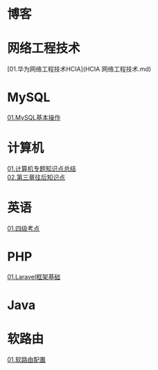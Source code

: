 # 博客

# 网络工程技术
[01.华为网络工程技术HCIA](HCIA 网络工程技术.md) <br>

# MySQL

[01.MySQL基本操作](01.MySQL基本操作.md)<br>

# 计算机

[01.计算机专题知识点总结](02.计算机专题知识点总结.md)<br>
[02.第三章往后知识点](第三章%20移动互联网技术.md)<br>

# 英语

[01.四级考点](03.四级考点.md)<br>

# PHP

[01.Laravel框架基础](04.laravel.md)<br>

# Java

# 软路由
[01.软路由配置](软路由.md)<br>
